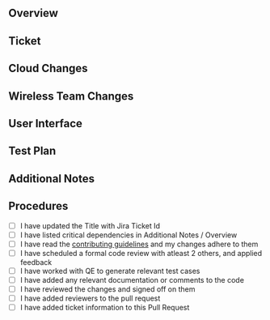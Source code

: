 ## Overview
<!-- Please provide a brief summary of the changes proposed in this pull request. Make sure branch name matches the ticket below. -->


## Ticket
<!-- [NEX-XXXX](URL) -->


## Cloud Changes
<!-- List any changes made to cloud infrastructure or configurations, including the reasoning behind the changes. -->


## Wireless Team Changes
<!-- List any changes made to embedded systems or device configurations, including the reasoning behind the changes. -->


## User Interface
<!-- List any changes made to the application code, including the reasoning behind the changes. -->


## Test Plan
<!-- Place Test Specifications (if they were done) -->


## Additional Notes
<!-- Provide any additional notes or information that may be relevant to this pull request. -->
<!-- Please include any relevant links or resources, such as related issues or documentation. -->


## Procedures

- [ ] I have updated the Title with Jira Ticket Id
- [ ] I have listed critical dependencies in Additional Notes / Overview
- [ ] I have read the [contributing guidelines](CONTRIBUTING.md) and my changes adhere to them
- [ ] I have scheduled a formal code review with atleast 2 others, and applied feedback
- [ ] I have worked with QE to generate relevant test cases
- [ ] I have added any relevant documentation or comments to the code
- [ ] I have reviewed the changes and signed off on them
- [ ] I have added reviewers to the pull request
- [ ] I have added ticket information to this Pull Request
